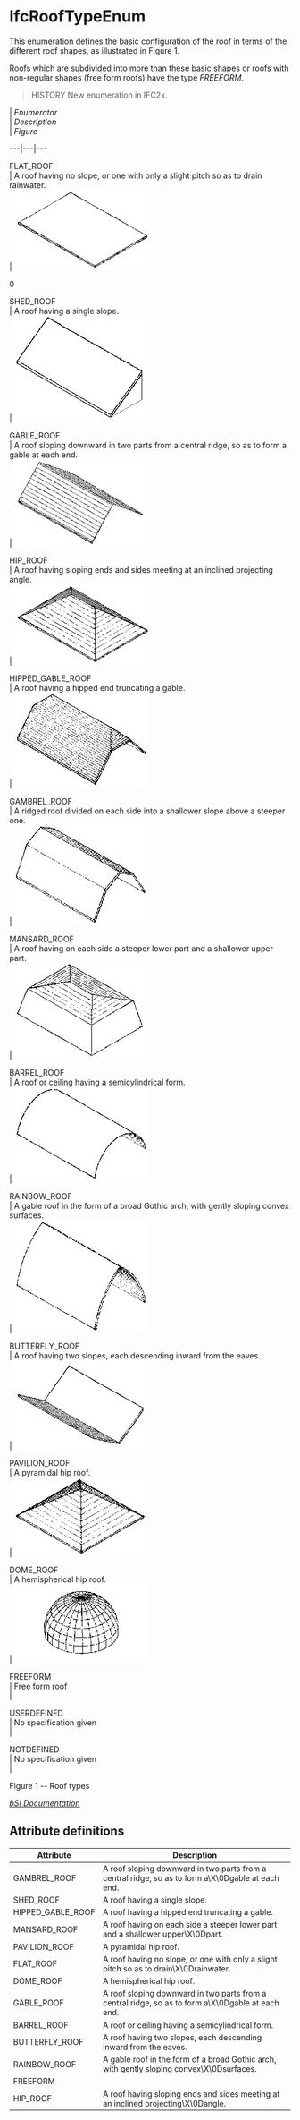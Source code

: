IfcRoofTypeEnum
===============
This enumeration defines the basic configuration of the roof in terms of the
different roof shapes, as illustrated in Figure 1.  
  
Roofs which are subdivided into more than these basic shapes or roofs with
non-regular shapes (free form roofs) have the type _FREEFORM_.  
  
> HISTORY  New enumeration in IFC2x.  
  
  
  
  
  
  
|  _Enumerator_  
|  _Description_  
|  _Figure_  
  
---|---|---  
  
  
FLAT_ROOF  
| A roof having no slope, or one with only a slight pitch so as to drain  
rainwater.  
| ![FlatRoof](../figures/ifcrooftypeenum-fig01-flatroof.gif)  
  
0  
  
SHED_ROOF  
| A roof having a single slope.  
| ![ShedRoof](../figures/ifcrooftypeenum-fig02-shedroof.gif)  
  
  
  
GABLE_ROOF  
| A roof sloping downward in two parts from a central ridge, so as to form a  
gable at each end.  
| ![GableRoof](../figures/ifcrooftypeenum-fig03-gableroof.gif)  
  
  
  
HIP_ROOF  
| A roof having sloping ends and sides meeting at an inclined projecting  
angle.  
| ![HipRoof](../figures/ifcrooftypeenum-fig04-hiproof.gif)  
  
  
  
HIPPED_GABLE_ROOF  
| A roof having a hipped end truncating a gable.  
| ![HippedGableRoof](../figures/ifcrooftypeenum-fig05-hippedgableroof.gif)  
  
  
  
GAMBREL_ROOF  
| A ridged roof divided on each side into a shallower slope above a steeper  
one.  
| ![GrambrelRoof](../figures/ifcrooftypeenum-fig06-gambrelroof.gif)  
  
  
  
MANSARD_ROOF  
| A roof having on each side a steeper lower part and a shallower upper  
part.  
| ![MansardRoof](../figures/ifcrooftypeenum-fig07-mansardroof.gif)  
  
  
  
BARREL_ROOF  
| A roof or ceiling having a semicylindrical form.  
| ![BarrelRoof](../figures/ifcrooftypeenum-fig08-barrelroof.gif)  
  
  
  
RAINBOW_ROOF  
| A gable roof in the form of a broad Gothic arch, with gently sloping convex  
surfaces.  
| ![RainbowRoof](../figures/ifcrooftypeenum-fig09-rainbowroof.gif)  
  
  
  
BUTTERFLY_ROOF  
| A roof having two slopes, each descending inward from the eaves.  
| ![ButterflyRoof](../figures/ifcrooftypeenum-fig10-butterflyroof.gif)  
  
  
  
PAVILION_ROOF  
| A pyramidal hip roof.  
| ![PavilionRoof](../figures/ifcrooftypeenum-fig11-pavilionroof.gif)  
  
  
  
DOME_ROOF  
| A hemispherical hip roof.  
| ![Dome](../figures/ifcrooftypeenum-fig12-domeroof.gif)  
  
  
  
FREEFORM  
| Free form roof  
|  
  
  
  
USERDEFINED  
| No specification given  
|  
  
  
  
NOTDEFINED  
| No specification given  
|  
  
  
  
  
  
  
  
  

Figure 1 -- Roof types

  
  
  
  
  
[ _bSI
Documentation_](https://standards.buildingsmart.org/IFC/DEV/IFC4_2/FINAL/HTML/schema/ifcsharedbldgelements/lexical/ifcrooftypeenum.htm)


Attribute definitions
---------------------
| Attribute         | Description                                                                                       |
|-------------------|---------------------------------------------------------------------------------------------------|
| GAMBREL_ROOF      | A roof sloping downward in two parts from a central ridge, so as to form a\X\0Dgable at each end. |
| SHED_ROOF         | A roof having a single slope.                                                                     |
| HIPPED_GABLE_ROOF | A roof having a hipped end truncating a gable.                                                    |
| MANSARD_ROOF      | A roof having on each side a steeper lower part and a shallower upper\X\0Dpart.                   |
| PAVILION_ROOF     | A pyramidal hip roof.                                                                             |
| FLAT_ROOF         | A roof having no slope, or one with only a slight pitch so as to drain\X\0Drainwater.             |
| DOME_ROOF         | A hemispherical hip roof.                                                                         |
| GABLE_ROOF        | A roof sloping downward in two parts from a central ridge, so as to form a\X\0Dgable at each end. |
| BARREL_ROOF       | A roof or ceiling having a semicylindrical form.                                                  |
| BUTTERFLY_ROOF    | A roof having two slopes, each descending inward from the eaves.                                  |
| RAINBOW_ROOF      | A gable roof in the form of a broad Gothic arch, with gently sloping convex\X\0Dsurfaces.         |
| FREEFORM          |                                                                                                   |
| HIP_ROOF          | A roof having sloping ends and sides meeting at an inclined projecting\X\0Dangle.                 |


